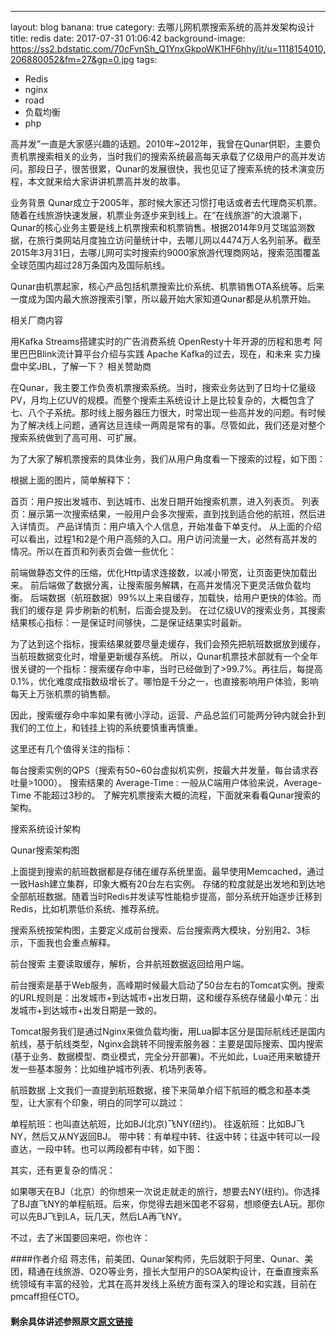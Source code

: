 ---
layout: blog
banana: true
category: 去哪儿网机票搜索系统的高并发架构设计
title:  redis
date:   2017-07-31 01:06:42
background-image: https://ss2.bdstatic.com/70cFvnSh_Q1YnxGkpoWK1HF6hhy/it/u=1118154010,206880052&fm=27&gp=0.jpg
tags:
- Redis
- nginx
- road
- 负载均衡
- php




 高并发”一直是大家感兴趣的话题。2010年~2012年，我曾在Qunar供职，主要负责机票搜索相关的业务，当时我们的搜索系统最高每天承载了亿级用户的高并发访问。那段日子，很苦很累，Qunar的发展很快，我也见证了搜索系统的技术演变历程，本文就来给大家讲讲机票高并发的故事。

业务背景
Qunar成立于2005年，那时候大家还习惯打电话或者去代理商买机票。随着在线旅游快速发展，机票业务逐步来到线上。在“在线旅游”的大浪潮下，Qunar的核心业务主要是线上机票搜索和机票销售。根据2014年9月艾瑞监测数据，在旅行类网站月度独立访问量统计中，去哪儿网以4474万人名列前茅。截至2015年3月31日，去哪儿网可实时搜索约9000家旅游代理商网站，搜索范围覆盖全球范围内超过28万条国内及国际航线。

Qunar由机票起家，核心产品包括机票搜索比价系统、机票销售OTA系统等。后来一度成为国内最大旅游搜索引擎，所以最开始大家知道Qunar都是从机票开始。

相关厂商内容

用Kafka Streams搭建实时的广告消费系统 OpenResty十年开源的历程和思考 阿里巴巴Blink流计算平台介绍与实践 Apache Kafka的过去，现在，和未来 实力操盘中奖JBL，了解一下？
相关赞助商

 
在Qunar，我主要工作负责机票搜索系统。当时，搜索业务达到了日均十亿量级PV，月均上亿UV的规模。而整个搜索主系统设计上是比较复杂的，大概包含了七、八个子系统。那时线上服务器压力很大，时常出现一些高并发的问题。有时候为了解决线上问题，通宵达旦连续一两周是常有的事。尽管如此，我们还是对整个搜索系统做到了高可用、可扩展。

为了大家了解机票搜索的具体业务，我们从用户角度看一下搜索的过程，如下图：



根据上面的图片，简单解释下：

首页：用户按出发城市、到达城市、出发日期开始搜索机票，进入列表页。
列表页：展示第一次搜索结果，一般用户会多次搜索，直到找到适合他的航班，然后进入详情页。
产品详情页：用户填入个人信息，开始准备下单支付。
从上面的介绍可以看出，过程1和2是个用户高频的入口。用户访问流量一大，必然有高并发的情况。所以在首页和列表页会做一些优化：

前端做静态文件的压缩，优化Http请求连接数，以减小带宽，让页面更快加载出来。
前后端做了数据分离，让搜索服务解耦，在高并发情况下更灵活做负载均衡。
后端数据（航班数据）99%以上来自缓存，加载快，给用户更快的体验。而我们的缓存是  异步刷新的机制，后面会提及到。
在过亿级UV的搜索业务，其搜索结果核心指标：一是保证时间够快，二是保证结果实时最新。

为了达到这个指标，搜索结果就要尽量走缓存，我们会预先把航班数据放到缓存，当航班数据变化时，增量更新缓存系统。 所以，Qunar机票技术部就有一个全年很关键的一个指标：搜索缓存命中率，当时已经做到了>99.7%。再往后，每提高0.1%，优化难度成指数级增长了。哪怕是千分之一，也直接影响用户体验，影响每天上万张机票的销售额。

因此，搜索缓存命中率如果有微小浮动，运营、产品总监们可能两分钟内就会扑到我们的工位上，和钱挂上钩的系统要慎重再慎重。

这里还有几个值得关注的指标：

每台搜索实例的QPS（搜索有50~60台虚拟机实例，按最大并发量，每台请求吞吐量>1000）。
搜索结果的 Average-Time :  一般从C端用户体验来说，Average-Time 不能超过3秒的。
了解完机票搜索大概的流程，下面就来看看Qunar搜索的架构。

搜索系统设计架构


Qunar搜索架构图

上面提到搜索的航班数据都是存储在缓存系统里面。最早使用Memcached，通过一致Hash建立集群，印象大概有20台左右实例。 存储的粒度就是出发地和到达地全部航班数据。随着当时Redis并发读写性能稳步提高，部分系统开始逐步迁移到Redis，比如机票低价系统、推荐系统。

搜索系统按架构图，主要定义成前台搜索、后台搜索两大模块，分别用2、3标示，下面我也会重点解释。

前台搜索
主要读取缓存，解析，合并航班数据返回给用户端。

前台搜索是基于Web服务，高峰期时候最大启动了50台左右的Tomcat实例。搜索的URL规则是：出发城市+到达城市+出发日期，这和缓存系统存储最小单元：出发城市+到达城市+出发日期是一致的。

Tomcat服务我们是通过Nginx来做负载均衡，用Lua脚本区分是国际航线还是国内航线，基于航线类型，Nginx会跳转不同搜索服务器：主要是国际搜索、国内搜索(基于业务、数据模型、商业模式，完全分开部署)。不光如此，Lua还用来敏捷开发一些基本服务：比如维护城市列表、机场列表等。

航班数据
上文我们一直提到航班数据，接下来简单介绍下航班的概念和基本类型，让大家有个印象，明白的同学可以跳过：

单程航班：也叫直达航班，比如BJ(北京)飞NY(纽约)。
往返航班：比如BJ飞NY，然后又从NY返回BJ。
带中转：有单程中转、往返中转；往返中转可以一段直达，一段中转。也可以两段都有中转，如下图：

其实，还有更复杂的情况：

如果哪天在BJ（北京）的你想来一次说走就走的旅行，想要去NY(纽约)。你选择了BJ直飞NY的单程航班。后来，你觉得去趟米国老不容易，想顺便去LA玩。那你可以先BJ飞到LA，玩几天，然后LA再飞NY。

不过，去了米国要回来吧，你也许：

####作者介绍
蒋志伟，前美团、Qunar架构师，先后就职于阿里、Qunar、美团，精通在线旅游、O2O等业务，擅长大型用户的SOA架构设计，在垂直搜索系统领域有丰富的经验，尤其在高并发线上系统方面有深入的理论和实践，目前在pmcaff担任CTO。

#### 剩余具体讲述参照原文[原文链接](http://www.infoq.com/cn/articles/qunar-ticket-search-system/# "去哪儿网机票搜索系统的高并发架构设计")
